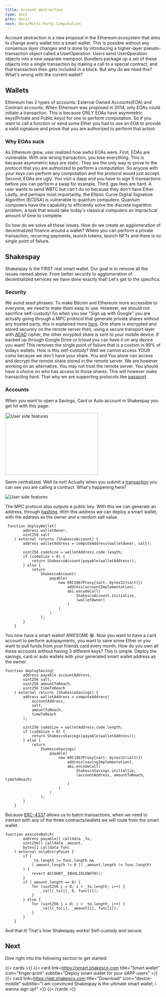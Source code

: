 ```yaml
---
title: Account abstraction
type: docs
prev: docs/
next: docs/Multi-Party Computation
---
```


Account abstraction is a new proposal in the Ethereum ecosystem that aims to change every wallet into a smart wallet. This is possible without any consensus layer changes and is done by introducing a higher-layer pseudo-transaction object called a UserOperation. Users send UserOperation objects into a new separate mempool. Bundlers package up a set of these objects into a single transaction by making a call to a special contract, and that transaction then gets included in a block. But why do we need this? What's wrong with the current wallet?

## Wallets

Ethereum has 2 types of accounts: External Owned Accounts(EOA) and Contract accounts. When Ethereum was proposed in 2014, only EOAs could initiate a transaction. This is because ONLY EOAs have asymmetric keys(Private and Public keys) for one to perform computation. So if you want to call a function or send some Ether you had to use an EOA to provide a valid signature and prove that you are authorized to perform that action.

### Why EOAs suck

As Ethereum grew, user realized how awful EOAs were. First, EOAs are vulnerable. With one wrong transaction, you lose everything. This is because asymmetric keys are static. They are the only way to prove to the protocol that you are authorized to perform a computation. So anyone with your keys can perform any computation and the protocol would just accept. Second, EOAs are ugly. You visit a dapp and you have to sign 5 transactions before you can perform a swap for example. Third, gas fees are hard. A user wants to send WBTC but can't do so because they don't have Ether. Lastly, and perhaps most importantly, the Elliptic Curve Digital Signature Algorithm (ECDSA) is vulnerable to quantum computers. Quantum computers have the capability to efficiently solve the discrete logarithm problem, a task that would take today's classical computers an impractical amount of time to complete.

So how do we solve all these issues. How do we create an agglomeration of decentralized finance around a wallet? Where you can perform a private transaction, recurring payments, launch tokens, launch NFTs and there is no single point of failure.

## Shakespay

Shakespay is the FIRST real smart wallet. Our goal is to remove all the issues named above. From better security to agglomeration of decentralized services we have done exactly that! Let's get to the specifics:

### Security

We avoid seed phrases. To make Bitcoin and Ethereum more accessible to everyone, we need to make them easy to use. However, we should not sacrifice self-custody! So when you see "Sign up with Google" you are actually going through a MPC protocol that generate private shares without any trusted party, this is explained more [here](../multi-party-computation). One share is encrypted and stored securely on the remote server then, using a secure transport layer with [AEAD](https://en.wikipedia.org/wiki/Authenticated_encryption#Authenticated_encryption_with_associated_data_(AEAD)) cipher, the other enrypted share is sent to your mobile device. If backed up through Google Drive or Icloud you can have it on any device you want! This removes the single point of failure that is a custom in 99% of todays wallets. How is this self-custody? Well we cannot access YOUR coins because we don't have your share. You and You alone can access and decrypt the remote share stored in the remote server. We are however working on an alternative. You may not trust the remote server. You should have a choice on who has access to those shares. This will however make transacting hard. That why we are supporting protocols like [passport](https://0xpass.io/)

### Accounts

When you want to open a Savings, Card or Auto account in Shakespay you get hit with this page:

<div
 style="display: flex;">
  <img
   src="/images/delegate.jpg" alt="User side features" width="300" height="200">
</div>

Seem centralized. Well its not! Actually when you submit a [transaction](https://polygonscan.com/tx/0xed78887c71b2d2cb2240eaaa27d368810d646824360bc9969a2c4311f03e35fd) you can see you are calling a contract. What's happening here?

<div
 style="display: flex;">
  <img
   src="/images/smart.png" alt="User side features">
</div>

The MPC protocol also outputs a public key. With this we can generate an address, through [hashing](https://github.com/ethereumbook/ethereumbook/blob/develop/04keys-addresses.asciidoc#ethereum-addresses). With this address we can deploy a smart wallet, with the address as the owner and a random salt value.

```solidity {filename="AccountFactory.sol"}
 function deployWallet(
        address walletOwner,
        uint256 salt
    ) external returns (ShakescoAccount) {
        address walletAddress = computeAddress(walletOwner, salt);

        uint256 codeSize = walletAddress.code.length;
        if (codeSize > 0) {
            return ShakescoAccount(payable(walletAddress));
        } else {
            return
                ShakescoAccount(
                    payable(
                        new ERC1967Proxy{salt: bytes32(salt)}(
                            address(accountImplementation),
                            abi.encodeCall(
                                ShakescoAccount.initialize,
                                (walletOwner)
                            )
                        )
                    )
                );
        }
    }
```

You now have a smart wallet! AWESOME 😁. Now you want to have a card account to perform autopayments, you want to save some Ether or you want to pull funds from your friends card every month. How do you own all these accounts without having 3 different keys? This is simple. Deploy the savings, card or auto wallets with your generated smart wallet address as the owner.

```solidity {filename="SavingsFactory.sol"}
function deploySaving(
        address payable accountAddress,
        uint256 salt,
        uint256 amountToReach,
        uint256 timeToReach
    ) external returns (ShakescoSavings) {
        address walletAddress = computeAddress(
            accountAddress,
            salt,
            amountToReach,
            timeToReach
        );

        uint256 codeSize = walletAddress.code.length;
        if (codeSize > 0) {
            return ShakescoSavings(payable(walletAddress));
        } else {
            return
                ShakescoSavings(
                    payable(
                        new ERC1967Proxy{salt: bytes32(salt)}(
                            address(savingImplementation),
                            abi.encodeCall(
                                ShakescoSavings.initialize,
                                (accountAddress, amountToReach, timeToReach)
                            )
                        )
                    )
                );
        }
    }
```

Because [ERC-4337](https://eips.ethereum.org/EIPS/eip-4337) allows us to batch transactions, when we need to interact with any of the three contracts/wallets we will route from the smart wallet.

```solidity {filename="Account.sol"}
function executeBatch(
        address payable[] calldata _to,
        uint256[] calldata _amount,
        bytes[] calldata func
    ) external onlyEntryPoint {
        if (
            _to.length != func.length &&
            (_amount.length != 0 || _amount.length != func.length)
        ) {
            revert ACCOUNT__INVALIDLENGTH();
        }
        if (_amount.length == 0) {
            for (uint256 i = 0; i < _to.length; i++) {
                _call(_to[i], 0, func[i]);
            }
        } else {
            for (uint256 i = 0; i < _to.length; i++) {
                _call(_to[i], _amount[i], func[i]);
            }
        }
    }
```

And that it! That's how Shakespay works! Self-custody and secure.

## Next

Dive right into the following section to get started:

{{< cards >}}
{{< card link=https://smart.shakesco.com title="Smart wallet" icon="finger-print" subtitle="Deploy smart wallet for your dAPP users" >}}
{{< card link=https://get.shakesco.com title="Download" icon="device-mobile" subtitle="I am convinced Shakespay is the ultimate smart wallet, i wanna sign up!" >}}
{{< /cards >}}
